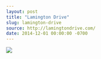 ```yaml
---
layout: post
title: "Lamington Drive"
slug: lamington-drive
source: http://lamingtondrive.com/
date: 2014-12-01 00:00:00 -0700
---
```


<img src="{{ site.url }}/assets/img/screenshots/lamington-drive.jpg">
